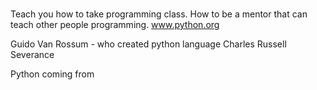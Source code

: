 # 

Teach you how to take programming class. 
How to be a mentor that can teach other people programming. 
www.python.org

Guido Van Rossum - who created python language 
Charles Russell Severance

Python coming from 